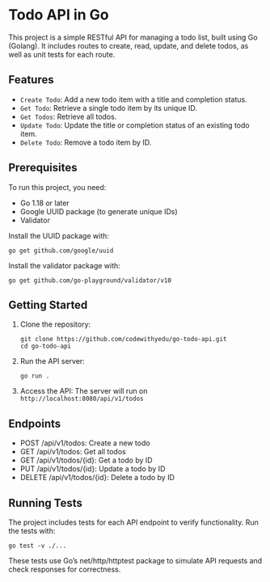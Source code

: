 # Todo API in Go
This project is a simple RESTful API for managing a todo list, built using Go (Golang). It includes routes to create, read, update, and delete todos, as well as unit tests for each route.

## Features
- `Create Todo`: Add a new todo item with a title and completion status.
- `Get Todo`: Retrieve a single todo item by its unique ID.
- `Get Todos`: Retrieve all todos.
- `Update Todo`: Update the title or completion status of an existing todo item.
- `Delete Todo`: Remove a todo item by ID.
 
## Prerequisites
To run this project, you need:

- Go 1.18 or later
- Google UUID package (to generate unique IDs)
- Validator

Install the UUID package with:
```
go get github.com/google/uuid
```

Install the validator package with:
```
go get github.com/go-playground/validator/v10
```

## Getting Started
1. Clone the repository:
    ```
    git clone https://github.com/codewithyedu/go-todo-api.git
    cd go-todo-api
    ```

2. Run the API server:
    ```
    go run .
    ```
   
3. Access the API: The server will run on ``http://localhost:8080/api/v1/todos``

## Endpoints
- POST /api/v1/todos: Create a new todo
- GET /api/v1/todos: Get all todos
- GET /api/v1/todos/{id}: Get a todo by ID
- PUT /api/v1/todos/{id}: Update a todo by ID
- DELETE /api/v1/todos/{id}: Delete a todo by ID

## Running Tests
The project includes tests for each API endpoint to verify functionality. Run the tests with:
```
go test -v ./...
```
These tests use Go’s net/http/httptest package to simulate API requests and check responses for correctness.